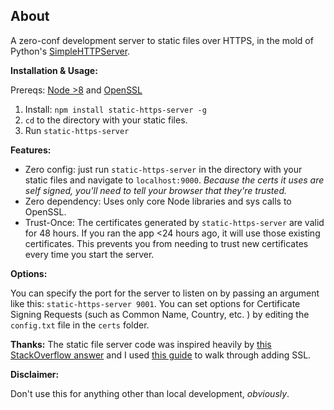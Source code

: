 ## About

A zero-conf development server to static files over HTTPS, in the mold of Python's [SimpleHTTPServer](https://docs.python.org/2/library/simplehttpserver.html).

**Installation & Usage:**

Prereqs: [Node >8](http://nodejs.org) and [OpenSSL](https://www.openssl.org)

1. Install: `npm install static-https-server -g`
2. `cd` to the directory with your static files.
3. Run `static-https-server`

**Features:**

- Zero config: just run `static-https-server` in the directory with your static files and navigate to `localhost:9000`. *Because the certs it uses are self signed, you'll need to tell your browser that they're trusted.*
- Zero dependency: Uses only core Node libraries and sys calls to OpenSSL.
- Trust-Once: The certificates generated by `static-https-server` are valid for 48 hours. If you ran the app <24 hours ago, it will use those existing certificates. This prevents you from needing to trust new certificates every time you start the server.

**Options:**

You can specify the port for the server to listen on by passing an argument like this: `static-https-server 9001`. You can set options for Certificate Signing Requests (such as Common Name, Country, etc. ) by editing the `config.txt` file in the `certs` folder.

**Thanks:**
The static file server code was inspired heavily by [this StackOverflow answer](https://stackoverflow.com/a/29046869)
and I used [this guide](https://matoski.com/article/node-express-generate-ssl/) to walk through adding SSL.

**Disclaimer:**

Don't use this for anything other than local development, *obviously*.
